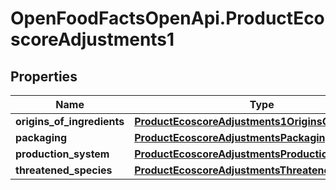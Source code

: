 # OpenFoodFactsOpenApi.ProductEcoscoreAdjustments1

## Properties

Name | Type | Description | Notes
------------ | ------------- | ------------- | -------------
**origins_of_ingredients** | [**ProductEcoscoreAdjustments1OriginsOfIngredients**](ProductEcoscoreAdjustments1OriginsOfIngredients.md) |  | [optional] 
**packaging** | [**ProductEcoscoreAdjustmentsPackaging**](ProductEcoscoreAdjustmentsPackaging.md) |  | [optional] 
**production_system** | [**ProductEcoscoreAdjustmentsProductionSystem**](ProductEcoscoreAdjustmentsProductionSystem.md) |  | [optional] 
**threatened_species** | [**ProductEcoscoreAdjustmentsThreatenedSpecies**](ProductEcoscoreAdjustmentsThreatenedSpecies.md) |  | [optional] 


